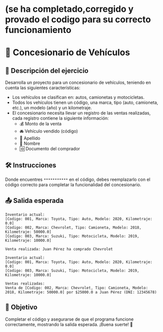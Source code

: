 <h1>(se ha completado,corregido y provado el codigo para su correcto funcionamiento</h1>

# 🚗 Concesionario de Vehículos

## 📌 Descripción del ejercicio

Desarrolla un proyecto para un concesionario de vehículos, teniendo en cuenta las siguientes características:

- Los vehículos se clasifican en: autos, camionetas y motocicletas.
- Todos los vehículos tienen un código, una marca, tipo (auto, camioneta, etc.), un modelo (año) y un kilometraje.
- El concesionario necesita llevar un registro de las ventas realizadas, cada registro contiene la siguiente información:
  - 💰 Monto de la venta
  - 🚘 Vehículo vendido (código)
  - 👤 Apellido
  - 📝 Nombre
  - 🆔 Documento del comprador

## 🛠️ Instrucciones

Donde encuentres `***********` en el código, debes reemplazarlo con el código correcto para completar la funcionalidad del concesionario.

## 📤 Salida esperada

```plaintext
Inventario actual:
[Codigo: 001, Marca: Toyota, Tipo: Auto, Modelo: 2020, Kilometraje: 0.0]
[Codigo: 002, Marca: Chevrolet, Tipo: Camioneta, Modelo: 2018, Kilometraje: 50000.0]
[Codigo: 003, Marca: Suzuki, Tipo: Motocicleta, Modelo: 2019, Kilometraje: 10000.0]

Venta realizada: Juan Pérez ha comprado Chevrolet

Inventario actual:
[Codigo: 001, Marca: Toyota, Tipo: Auto, Modelo: 2020, Kilometraje: 0.0]
[Codigo: 003, Marca: Suzuki, Tipo: Motocicleta, Modelo: 2019, Kilometraje: 10000.0]

Ventas realizadas:
Venta de [Codigo: 002, Marca: Chevrolet, Tipo: Camioneta, Modelo: 2018, Kilometraje: 50000.0] por $25000.0 a Juan Pérez (DNI: 12345678)
```

## 🎯 Objetivo

Completar el código y asegurarse de que el programa funcione correctamente, mostrando la salida esperada. ¡Buena suerte! 🚀
